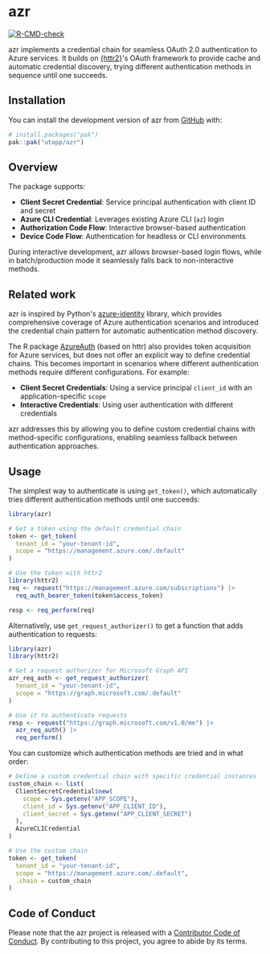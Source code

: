 
# azr

<!-- badges: start -->
[![R-CMD-check](https://github.com/utopp/azr/actions/workflows/R-CMD-check.yaml/badge.svg)](https://github.com/utopp/azr/actions/workflows/R-CMD-check.yaml)
<!-- badges: end -->

azr implements a credential chain for seamless OAuth 2.0 authentication to Azure services. It builds on [{httr2}](https://httr2.r-lib.org/)'s OAuth framework to provide cache and automatic credential discovery, trying different authentication methods in sequence until one succeeds.

## Installation

You can install the development version of azr from [GitHub](https://github.com/) with:

``` r
# install.packages("pak")
pak::pak("utopp/azr")
```

## Overview

The package supports:

* **Client Secret Credential**: Service principal authentication with client ID and secret
* **Azure CLI Credential**: Leverages existing Azure CLI (`az`) login
* **Authorization Code Flow**: Interactive browser-based authentication
* **Device Code Flow**: Authentication for headless or CLI environments

During interactive development, azr allows browser-based login flows, while in batch/production mode it seamlessly falls back to non-interactive methods.

## Related work

azr is inspired by Python's [azure-identity](https://learn.microsoft.com/en-us/python/api/overview/azure/identity-readme) library, which provides comprehensive coverage of Azure authentication scenarios and introduced the credential chain pattern for automatic authentication method discovery.

The R package [AzureAuth](https://github.com/Azure/AzureAuth) (based on httr) also provides token acquisition for Azure services, but does not offer an explicit way to define credential chains. This becomes important in scenarios where different authentication methods require different configurations. For example:

- **Client Secret Credentials**: Using a service principal `client_id` with an application-specific `scope`
- **Interactive Credentials**: Using user authentication with different credentials

azr addresses this by allowing you to define custom credential chains with method-specific configurations, enabling seamless fallback between authentication approaches.

## Usage

The simplest way to authenticate is using `get_token()`, which automatically tries different authentication methods until one succeeds:

``` r
library(azr)

# Get a token using the default credential chain
token <- get_token(
  tenant_id = "your-tenant-id",
  scope = "https://management.azure.com/.default"
)

# Use the token with httr2
library(httr2)
req <- request("https://management.azure.com/subscriptions") |>
  req_auth_bearer_token(token$access_token)

resp <- req_perform(req)
```

Alternatively, use `get_request_authorizer()` to get a function that adds authentication to requests:

``` r
library(azr)
library(httr2)

# Get a request authorizer for Microsoft Graph API
azr_req_auth <- get_request_authorizer(
  tenant_id = "your-tenant-id",
  scope = "https://graph.microsoft.com/.default"
)

# Use it to authenticate requests
resp <- request("https://graph.microsoft.com/v1.0/me") |>
  azr_req_auth() |>
  req_perform()
```

You can customize which authentication methods are tried and in what order:

``` r
# Define a custom credential chain with specific credential instances
custom_chain <- list(
  ClientSecretCredential$new(
    scope = Sys.getenv("APP_SCOPE"),
    client_id = Sys.getenv("APP_CLIENT_ID"),
    client_secret = Sys.getenv("APP_CLIENT_SECRET")
  ),
  AzureCLICredential
)

# Use the custom chain
token <- get_token(
  tenant_id = "your-tenant-id",
  scope = "https://management.azure.com/.default",
  .chain = custom_chain
)
```

## Code of Conduct

Please note that the azr project is released with a [Contributor Code of Conduct](https://contributor-covenant.org/version/2/1/CODE_OF_CONDUCT.html). By contributing to this project, you agree to abide by its terms.
